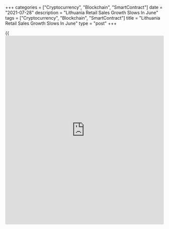 +++
categories = ["Cryptocurrency", "Blockchain", "SmartContract"]
date = "2021-07-28"
description = "Lithuania Retail Sales Growth Slows In June"
tags = ["Cryptocurrency", "Blockchain", "SmartContract"]
title = "Lithuania Retail Sales Growth Slows In June"
type = "post"
+++

{{<iframe id="large-banner" src="https://www.bounty.group/#slide=12.0" width="100%" height="600" scrolling="no" style="border: 0px solid rgb(216, 221, 230); border-radius: 3px;">}}

Lithuania's retail sales increased at a softer pace in June, figures
from the statistical office showed on Wednesday.

Retail sales, excluding VAT, increased a working-day adjusted 15.3
percent year-on-year in June, after a 19.3 percent rise in May.

Sales of non-food stores surged 23.3 percent annually in June and those
in specialized stores accelerated 38.2 percent.

Sales in non-specialized stores and those of food, alcoholic beverages
and tobacco increased by 6.1 percent and 6.6 percent, respectively.

On a month-on-month basis, retail sales grew a seasonally adjusted 2.0
percent in June.

For comments and feedback [contact](https://www.playgroundfx.com/contact/): editorial@rtt[news](https://www.letsplayfx.com/blog/forex-news-website/).com

[Economic News][1]

 **What parts of the world are seeing the best (and worst) economic
performances lately? Click[here][2] to check out our [Econ Scorecard][2]
and find out! See up-to-the-moment [ranking](https://www.playgroundfx.com/blog/crypto-exchange-ranking/)s for the best and worst
performers in [GDP][3], [unemployment rate][4], [inflation][5] and much
more.**

   1. www.rtt[news](https://www.letsplayfx.com/blog/forex-news-website/).com/Content/EconomicNews.aspx
   2. www.rtt[news](https://www.letsplayfx.com/blog/forex-news-website/).com/economic-scorecard/world-rank/industrial-production/highest-performance.aspx
   3. www.rtt[news](https://www.letsplayfx.com/blog/forex-news-website/).com/economic-scorecard/world-rank/GDP/highest-performance.aspx
   4. www.rtt[news](https://www.letsplayfx.com/blog/forex-news-website/).com/economic-scorecard/world-rank/unemployment-rate/lowest-performance.aspx
   5. www.rtt[news](https://www.letsplayfx.com/blog/forex-news-website/).com/economic-scorecard/world-rank/CPI/highest-performance.aspx